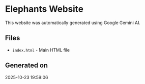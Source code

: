 # Elephants Website

This website was automatically generated using Google Gemini AI.

## Files
- `index.html` - Main HTML file

## Generated on
2025-10-23 19:59:06
